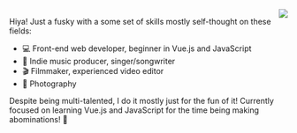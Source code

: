 <a href="https://github.com/anuraghazra/github-readme-stats">
  <img align="right" src="https://github-readme-stats.vercel.app/api/top-langs/?username=skepfusky&layout=compact&langs_count=12)">  
</a>

Hiya! Just a fusky with a some set of skills mostly self-thought on these fields:
<ul>
<li> 💻 Front-end web developer, beginner in Vue.js and JavaScript </li>
<li> 🎵 Indie music producer, singer/songwriter </li>
<li> 🎬 Filmmaker, experienced video editor </li>
<li> 📸 Photography </li>
</ul>

Despite being multi-talented, I do it mostly just for the fun of it! Currently focused on learning Vue.js and JavaScript for the time being making abominations! 💜
